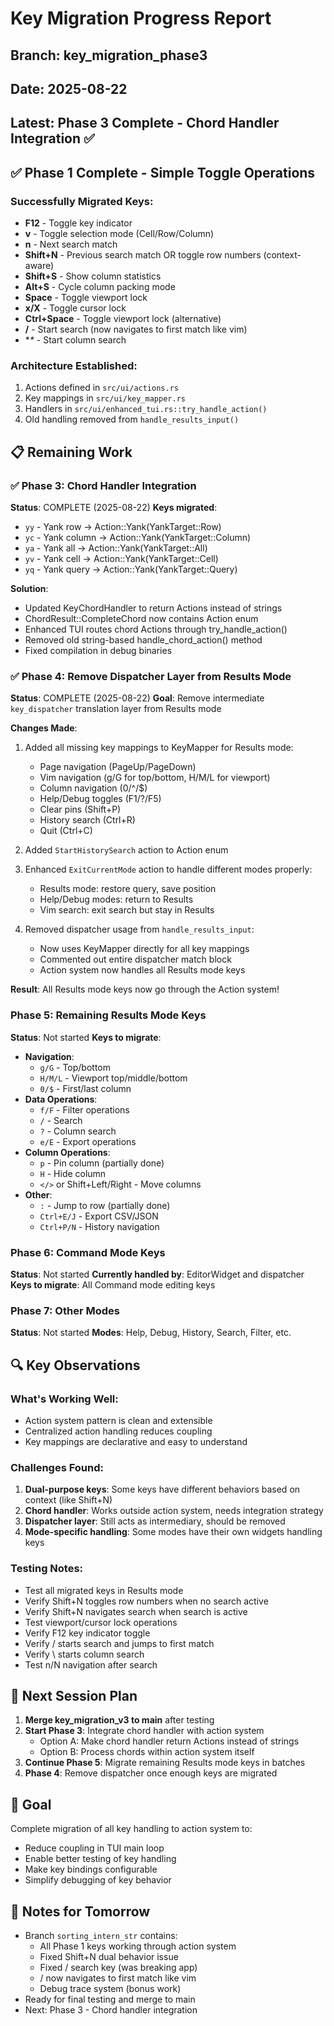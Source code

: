 # Key Migration Progress Report
## Branch: key_migration_phase3
## Date: 2025-08-22
## Latest: Phase 3 Complete - Chord Handler Integration ✅

## ✅ Phase 1 Complete - Simple Toggle Operations

### Successfully Migrated Keys:
- **F12** - Toggle key indicator
- **v** - Toggle selection mode (Cell/Row/Column)  
- **n** - Next search match
- **Shift+N** - Previous search match OR toggle row numbers (context-aware)
- **Shift+S** - Show column statistics
- **Alt+S** - Cycle column packing mode
- **Space** - Toggle viewport lock
- **x/X** - Toggle cursor lock
- **Ctrl+Space** - Toggle viewport lock (alternative)
- **/** - Start search (now navigates to first match like vim)
- **\** - Start column search

### Architecture Established:
1. Actions defined in `src/ui/actions.rs`
2. Key mappings in `src/ui/key_mapper.rs`
3. Handlers in `src/ui/enhanced_tui.rs::try_handle_action()`
4. Old handling removed from `handle_results_input()`

## 📋 Remaining Work

### ✅ Phase 3: Chord Handler Integration
**Status**: COMPLETE (2025-08-22)
**Keys migrated**: 
- `yy` - Yank row → Action::Yank(YankTarget::Row)
- `yc` - Yank column → Action::Yank(YankTarget::Column)
- `ya` - Yank all → Action::Yank(YankTarget::All)
- `yv` - Yank cell → Action::Yank(YankTarget::Cell)
- `yq` - Yank query → Action::Yank(YankTarget::Query)

**Solution**: 
- Updated KeyChordHandler to return Actions instead of strings
- ChordResult::CompleteChord now contains Action enum
- Enhanced TUI routes chord Actions through try_handle_action()
- Removed old string-based handle_chord_action() method
- Fixed compilation in debug binaries

### ✅ Phase 4: Remove Dispatcher Layer from Results Mode
**Status**: COMPLETE (2025-08-22)
**Goal**: Remove intermediate `key_dispatcher` translation layer from Results mode

**Changes Made**:
1. Added all missing key mappings to KeyMapper for Results mode:
   - Page navigation (PageUp/PageDown)
   - Vim navigation (g/G for top/bottom, H/M/L for viewport)
   - Column navigation (0/^/$)
   - Help/Debug toggles (F1/?/F5)
   - Clear pins (Shift+P)
   - History search (Ctrl+R)
   - Quit (Ctrl+C)

2. Added `StartHistorySearch` action to Action enum

3. Enhanced `ExitCurrentMode` action to handle different modes properly:
   - Results mode: restore query, save position
   - Help/Debug modes: return to Results
   - Vim search: exit search but stay in Results

4. Removed dispatcher usage from `handle_results_input`:
   - Now uses KeyMapper directly for all key mappings
   - Commented out entire dispatcher match block
   - Action system now handles all Results mode keys

**Result**: All Results mode keys now go through the Action system!

### Phase 5: Remaining Results Mode Keys
**Status**: Not started
**Keys to migrate**:
- **Navigation**: 
  - `g/G` - Top/bottom
  - `H/M/L` - Viewport top/middle/bottom
  - `0/$` - First/last column
- **Data Operations**:
  - `f/F` - Filter operations  
  - `/` - Search
  - `?` - Column search
  - `e/E` - Export operations
- **Column Operations**:
  - `p` - Pin column (partially done)
  - `H` - Hide column
  - `</>` or Shift+Left/Right - Move columns
- **Other**:
  - `:` - Jump to row (partially done)
  - `Ctrl+E/J` - Export CSV/JSON
  - `Ctrl+P/N` - History navigation

### Phase 6: Command Mode Keys
**Status**: Not started
**Currently handled by**: EditorWidget and dispatcher
**Keys to migrate**: All Command mode editing keys

### Phase 7: Other Modes
**Status**: Not started
**Modes**: Help, Debug, History, Search, Filter, etc.

## 🔍 Key Observations

### What's Working Well:
- Action system pattern is clean and extensible
- Centralized action handling reduces coupling
- Key mappings are declarative and easy to understand

### Challenges Found:
1. **Dual-purpose keys**: Some keys have different behaviors based on context (like Shift+N)
2. **Chord handler**: Works outside action system, needs integration strategy
3. **Dispatcher layer**: Still acts as intermediary, should be removed
4. **Mode-specific handling**: Some modes have their own widgets handling keys

### Testing Notes:
- Test all migrated keys in Results mode
- Verify Shift+N toggles row numbers when no search active
- Verify Shift+N navigates search when search is active
- Test viewport/cursor lock operations
- Verify F12 key indicator toggle
- Verify / starts search and jumps to first match
- Verify \ starts column search
- Test n/N navigation after search

## 📅 Next Session Plan

1. **Merge key_migration_v3 to main** after testing
2. **Start Phase 3**: Integrate chord handler with action system
   - Option A: Make chord handler return Actions instead of strings
   - Option B: Process chords within action system itself
3. **Continue Phase 5**: Migrate remaining Results mode keys in batches
4. **Phase 4**: Remove dispatcher once enough keys are migrated

## 🎯 Goal
Complete migration of all key handling to action system to:
- Reduce coupling in TUI main loop
- Enable better testing of key handling
- Make key bindings configurable
- Simplify debugging of key behavior

## 📝 Notes for Tomorrow
- Branch `sorting_intern_str` contains:
  - All Phase 1 keys working through action system
  - Fixed Shift+N dual behavior issue
  - Fixed / search key (was breaking app)
  - / now navigates to first match like vim
  - Debug trace system (bonus work)
- Ready for final testing and merge to main
- Next: Phase 3 - Chord handler integration